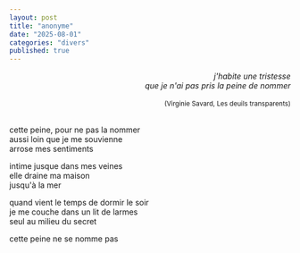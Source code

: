 ```yaml
---
layout: post
title: "anonyme"
date: "2025-08-01"
categories: "divers"
published: true
---
```


<div style="text-align: right; font-style: italic;">
  j'habite une tristesse<br/>
  que je n'ai pas pris la peine de nommer<br/>
  <br/>
  <sup style="font-style: normal;">(Virginie Savard, Les deuils transparents)</sup>  
</div>
<br/>  

cette peine, pour ne pas la nommer  
aussi loin que je me souvienne  
arrose mes sentiments  

intime jusque dans mes veines  
elle draine ma maison  
jusqu'à la mer  

quand vient le temps de dormir le soir  
je me couche dans un lit de larmes  
seul au milieu du secret  

cette peine ne se nomme pas  
